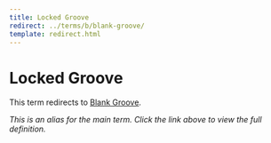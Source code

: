 ```yaml
---
title: Locked Groove
redirect: ../terms/b/blank-groove/
template: redirect.html
---
```


# Locked Groove

This term redirects to [Blank Groove](../terms/b/blank-groove/).

*This is an alias for the main term. Click the link above to view the full definition.*
